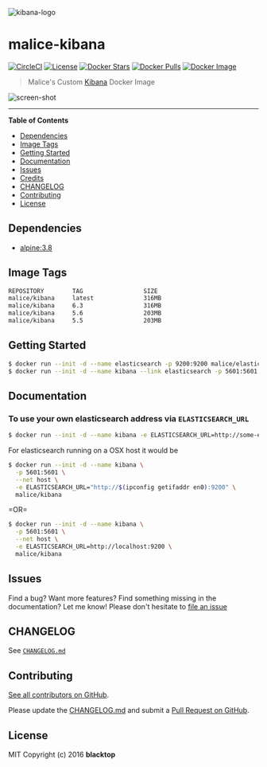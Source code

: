 ![kibana-logo](https://raw.githubusercontent.com/maliceio/kibana/master/docs/kibana-logo.png)

# malice-kibana

[![CircleCI](https://circleci.com/gh/maliceio/kibana.png?style=shield)](https://circleci.com/gh/maliceio/kibana) [![License](http://img.shields.io/:license-mit-blue.svg)](http://doge.mit-license.org) [![Docker Stars](https://img.shields.io/docker/stars/malice/kibana.svg)](https://hub.docker.com/r/malice/kibana/) [![Docker Pulls](https://img.shields.io/docker/pulls/malice/kibana.svg)](https://hub.docker.com/r/malice/kibana/) [![Docker Image](https://img.shields.io/badge/docker%20image-316MB-blue.svg)](https://hub.docker.com/r/malice/kibana/)

> Malice's Custom [Kibana](https://www.elastic.co/products/kibana) Docker Image

![screen-shot](https://raw.githubusercontent.com/maliceio/kibana/master/docs/screen-shot.png)

---

**Table of Contents**

- [Dependencies](#dependencies)
- [Image Tags](#image-tags)
- [Getting Started](#getting-started)
- [Documentation](#documentation)
- [Issues](#issues)
- [Credits](#credits)
- [CHANGELOG](#changelog)
- [Contributing](#contributing)
- [License](#license)

## Dependencies

- [alpine:3.8](https://index.docker.io/_/gliderlabs/alpine/)

## Image Tags

```bash
REPOSITORY        TAG                 SIZE
malice/kibana     latest              316MB
malice/kibana     6.3                 316MB
malice/kibana     5.6                 203MB
malice/kibana     5.5                 203MB
```

## Getting Started

```bash
$ docker run --init -d --name elasticsearch -p 9200:9200 malice/elasticsearch
$ docker run --init -d --name kibana --link elasticsearch -p 5601:5601 malice/kibana
```

## Documentation

### To use your own elasticsearch address via `ELASTICSEARCH_URL`

```bash
$ docker run --init -d --name kibana -e ELASTICSEARCH_URL=http://some-elasticsearch:9200 -p 5601:5601 malice/kibana
```

For elasticsearch running on a OSX host it would be

```bash
$ docker run --init -d --name kibana \
  -p 5601:5601 \
  --net host \
  -e ELASTICSEARCH_URL="http://$(ipconfig getifaddr en0):9200" \
  malice/kibana
```

=OR=

```bash
$ docker run --init -d --name kibana \
  -p 5601:5601 \
  --net host \
  -e ELASTICSEARCH_URL=http://localhost:9200 \
  malice/kibana
```

## Issues

Find a bug? Want more features? Find something missing in the documentation? Let me know! Please don't hesitate to [file an issue](https://github.com/maliceio/kibana/issues/new)

## CHANGELOG

See [`CHANGELOG.md`](https://github.com/maliceio/kibana/blob/master/CHANGELOG.md)

## Contributing

[See all contributors on GitHub](https://github.com/maliceio/kibana/graphs/contributors).

Please update the [CHANGELOG.md](https://github.com/maliceio/kibana/blob/master/CHANGELOG.md) and submit a [Pull Request on GitHub](https://help.github.com/articles/using-pull-requests/).

## License

MIT Copyright (c) 2016 **blacktop**
